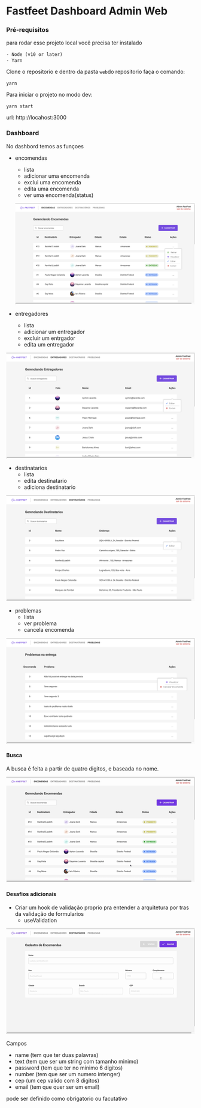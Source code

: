 # Fastfeet Dashboard Admin Web

### Pré-requisitos
para rodar esse projeto local você precisa ter instalado

```
- Node (v10 or later)
- Yarn
```

Clone o repositorio e dentro da pasta ```web```do repositorio faça o comando:
```
yarn
```

Para iniciar o projeto no modo dev:
```
yarn start
```
url: http://locahost:3000

### Dashboard

No dashbord temos as funçoes 

- encomendas 
  - lista
  - adicionar uma encomenda
  - exclui uma encomenda
  - edita uma encomenda
  - ver uma encomenda(status)
  
  ![orders](/img/orders.png)
- entregadores
  - lista
  - adicionar um entregador
  - excluir um entrgador
  - edita um entregador

![deliverymans](/img/deliverymans.png)
- destinatarios
  - lista
  - edita destinatario
  - adiciona destinatario

![recipients](/img/recipients.png)
- problemas
  - lista
  - ver problema
  - cancela encomenda

![problems](/img/problems.png)

#### Busca

A busca é feita a partir de quatro digitos, e baseada no nome.

![search](/img/search.gif)

#### Desafios adicionais 
- Criar um hook de validação proprio pra entender a arquitetura por tras da validação de formularios
  - useValidation
  
![validation](/img/hook.gif)

Campos 
  - name (tem que ter duas palavras)
  - text (tem que ser um string com tamanho minimo)
  - password (tem que ter no minimo 6 digitos)
  - number (tem que ser um numero intenger)
  - cep (um cep valido com 8 digitos)
  - email (tem que quer ser um email)

pode ser definido como obrigatorio ou facutativo